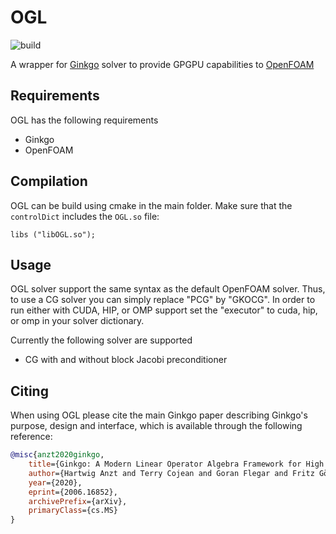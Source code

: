 # OGL
![build](https://github.com/greole/OGL/actions/workflows/cmake.yml/badge.svg)

A wrapper for [Ginkgo](https://github.com/ginkgo-project/ginkgo) solver to provide GPGPU capabilities to [OpenFOAM](https://openfoam.org/) 

## Requirements


OGL has the following requirements

* Ginkgo
* OpenFOAM

## Compilation


OGL can be build using cmake in the main folder. Make sure that
the `controlDict` includes the `OGL.so` file:

    libs ("libOGL.so");
    

## Usage


OGL solver support the same syntax as the default OpenFOAM solver. Thus, to use a CG solver you can simply replace "PCG" by "GKOCG". In order to run either with CUDA, HIP, or OMP support set the "executor" to cuda, hip, or omp in your solver dictionary. 

Currently the following solver are supported

- CG with and without block Jacobi preconditioner

## Citing 

When using OGL please cite the main Ginkgo paper describing Ginkgo's purpose, design and interface, which is
available through the following reference:

``` bibtex
@misc{anzt2020ginkgo,
    title={Ginkgo: A Modern Linear Operator Algebra Framework for High Performance Computing},
    author={Hartwig Anzt and Terry Cojean and Goran Flegar and Fritz Göbel and Thomas Grützmacher and Pratik Nayak and Tobias Ribizel and Yuhsiang Mike Tsai and Enrique S. Quintana-Ortí},
    year={2020},
    eprint={2006.16852},
    archivePrefix={arXiv},
    primaryClass={cs.MS}
}
```
